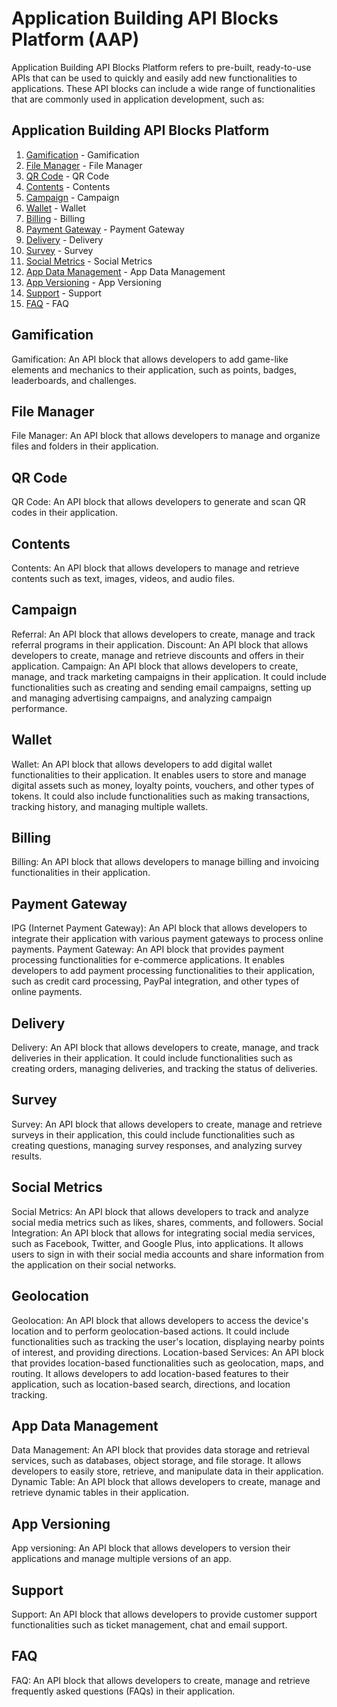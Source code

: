 # Application Building API Blocks Platform (AAP)

Application Building API Blocks Platform refers to pre-built, ready-to-use APIs that can be used to quickly and easily add new functionalities to applications. These API blocks can include a wide range of functionalities that are commonly used in application development, such as:

## <a name="CIAM"></a> Application Building API Blocks Platform

1. [Gamification](#sms) - Gamification 
2. [File Manager](#ussd) - File Manager
3. [QR Code](#push) - QR Code
4. [Contents](#email) - Contents
5. [Campaign](#messaging-chat) - Campaign
6. [Wallet](#voice-video) - Wallet
7. [Billing](#analytics-reporting) - Billing
8. [Payment Gateway](#sms) - Payment Gateway
9. [Delivery](#sms) - Delivery
10. [Survey](#sms) - Survey
11. [Social Metrics](#sms) - Social Metrics
12. [App Data Management](#sms) - App Data Management
13. [App Versioning](#sms) - App Versioning
14. [Support](#sms) - Support
15. [FAQ](#sms) - FAQ


## <a name="gamification"></a> Gamification
Gamification: An API block that allows developers to add game-like elements and mechanics to their application, such as points, badges, leaderboards, and challenges.

## <a name="file-manager"></a> File Manager
File Manager: An API block that allows developers to manage and organize files and folders in their application.

## <a name="qr-code"></a> QR Code
QR Code: An API block that allows developers to generate and scan QR codes in their application.

## <a name="Contents"></a> Contents
Contents: An API block that allows developers to manage and retrieve contents such as text, images, videos, and audio files.

## <a name="campaign"></a> Campaign
Referral: An API block that allows developers to create, manage and track referral programs in their application.
Discount: An API block that allows developers to create, manage and retrieve discounts and offers in their application.
Campaign: An API block that allows developers to create, manage, and track marketing campaigns in their application. It could include functionalities such as creating and sending email campaigns, setting up and managing advertising campaigns, and analyzing campaign performance.

## <a name="wallet"></a> Wallet
Wallet: An API block that allows developers to add digital wallet functionalities to their application. It enables users to store and manage digital assets such as money, loyalty points, vouchers, and other types of tokens. It could also include functionalities such as making transactions, tracking history, and managing multiple wallets.

## <a name="billing"></a> Billing
Billing: An API block that allows developers to manage billing and invoicing functionalities in their application.

## <a name="payment-gateway"></a> Payment Gateway
IPG (Internet Payment Gateway): An API block that allows developers to integrate their application with various payment gateways to process online payments.
Payment Gateway: An API block that provides payment processing functionalities for e-commerce applications. It enables developers to add payment processing functionalities to their application, such as credit card processing, PayPal integration, and other types of online payments.

## <a name="payment-gateway"></a> Delivery
Delivery: An API block that allows developers to create, manage, and track deliveries in their application. It could include functionalities such as creating orders, managing deliveries, and tracking the status of deliveries.

## <a name="survey"></a> Survey
Survey: An API block that allows developers to create, manage and retrieve surveys in their application, this could include functionalities such as creating questions, managing survey responses, and analyzing survey results.

## <a name="social-metrics"></a> Social Metrics
Social Metrics: An API block that allows developers to track and analyze social media metrics such as likes, shares, comments, and followers.
Social Integration: An API block that allows for integrating social media services, such as Facebook, Twitter, and Google Plus, into applications. It allows users to sign in with their social media accounts and share information from the application on their social networks.

## <a name="geolocation"></a> Geolocation
Geolocation: An API block that allows developers to access the device's location and to perform geolocation-based actions. It could include functionalities such as tracking the user's location, displaying nearby points of interest, and providing directions.
Location-based Services: An API block that provides location-based functionalities such as geolocation, maps, and routing. It allows developers to add location-based features to their application, such as location-based search, directions, and location tracking.

## <a name="app-data-management"></a> App Data Management
Data Management: An API block that provides data storage and retrieval services, such as databases, object storage, and file storage. It allows developers to easily store, retrieve, and manipulate data in their application.
Dynamic Table: An API block that allows developers to create, manage and retrieve dynamic tables in their application.

## <a name="app-versioning"></a> App Versioning
App versioning: An API block that allows developers to version their applications and manage multiple versions of an app.

## <a name="support"></a> Support
Support: An API block that allows developers to provide customer support functionalities such as ticket management, chat and email support.

## <a name="faq"></a> FAQ
FAQ: An API block that allows developers to create, manage and retrieve frequently asked questions (FAQs) in their application.

